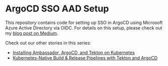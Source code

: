# ArgoCD SSO AAD Setup

This repository contains code for setting up SSO in ArgoCD using Microsoft Azure Active Directory via OIDC. For details on this setup, please check out my [blog post on Medium](https://medium.com/dzerolabs/configuring-sso-with-azure-active-directory-on-argocd-d20be4ba753b).

Check out our other stories in this series:
* [Installing Ambassador, ArgoCD, and Tekton on Kubernetes](https://medium.com/dzerolabs/installing-ambassador-argocd-and-tekton-on-kubernetes-540aacc983b9)
* [Kubernetes-Native Build & Release Pipelines with Tekton and ArgoCD](https://medium.com/dzerolabs/using-tekton-and-argocd-to-set-up-a-kubernetes-native-build-release-pipeline-cf4f4d9972b0)
